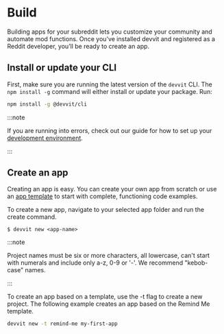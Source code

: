 # Build

Building apps for your subreddit lets you customize your community and automate mod functions. Once you’ve installed devvit and registered as a Reddit developer, you’ll be ready to create an app.

## Install or update your CLI

First, make sure you are running the latest version of the `devvit` CLI. The `npm install -g` command will either install or update your package. Run:

```bash
npm install -g @devvit/cli
```

:::note

If you are running into errors, check out our guide for how to set up your [development environment](./dev_guide.mdx#1-environment-setup).

:::

## Create an app

Creating an app is easy. You can create your own app from scratch or use an [app template](./templates.mdx) to start with complete, functioning code examples.

To create a new app, navigate to your selected app folder and run the create command.

```
$ devvit new <app-name>
```

:::note

Project names must be six or more characters, all lowercase, can't start with numerals and include only a-z, 0-9 or '-'. We recommend "kebob-case" names.

:::

To create an app based on a template, use the -t flag to create a new project. The following example creates an app based on the Remind Me template.

```bash
devvit new -t remind-me my-first-app
```
